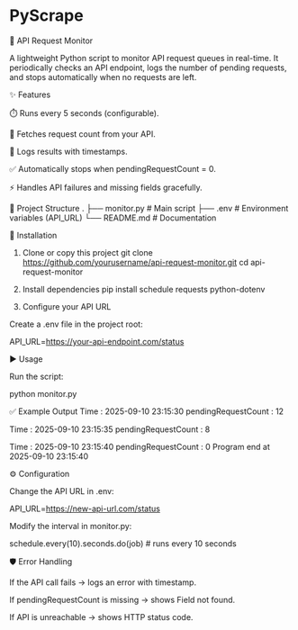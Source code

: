 # PyScrape
🚀 API Request Monitor

A lightweight Python script to monitor API request queues in real-time.
It periodically checks an API endpoint, logs the number of pending requests, and stops automatically when no requests are left.

✨ Features

⏱️ Runs every 5 seconds (configurable).

📡 Fetches request count from your API.

📝 Logs results with timestamps.

✅ Automatically stops when pendingRequestCount = 0.

⚡ Handles API failures and missing fields gracefully.

📂 Project Structure
.
├── monitor.py     # Main script
├── .env           # Environment variables (API_URL)
└── README.md      # Documentation

🔧 Installation
1. Clone or copy this project
git clone https://github.com/yourusername/api-request-monitor.git
cd api-request-monitor

2. Install dependencies
pip install schedule requests python-dotenv

3. Configure your API URL

Create a .env file in the project root:

API_URL=https://your-api-endpoint.com/status

▶️ Usage

Run the script:

python monitor.py

✅ Example Output
Time : 2025-09-10 23:15:30 
pendingRequestCount : 12

Time : 2025-09-10 23:15:35 
pendingRequestCount : 8

Time : 2025-09-10 23:15:40 
pendingRequestCount : 0
Program end at 2025-09-10 23:15:40

⚙️ Configuration

Change the API URL in .env:

API_URL=https://new-api-url.com/status


Modify the interval in monitor.py:

schedule.every(10).seconds.do(job)  # runs every 10 seconds

🛡️ Error Handling

If the API call fails → logs an error with timestamp.

If pendingRequestCount is missing → shows Field not found.

If API is unreachable → shows HTTP status code.
